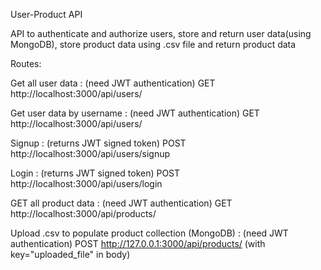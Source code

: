 User-Product API


API to authenticate and authorize users, store and return user data(using MongoDB), store product data using .csv file and return product data

Routes:

Get all user data : (need JWT authentication)
GET http://localhost:3000/api/users/

Get user data by username : (need JWT authentication)
GET http://localhost:3000/api/users/<Username>

Signup : (returns JWT signed token)
POST http://localhost:3000/api/users/signup

Login : (returns JWT signed token)
POST http://localhost:3000/api/users/login

GET all product data : (need JWT authentication)
GET http://localhost:3000/api/products/

Upload .csv to populate product collection (MongoDB) : (need JWT authentication)
POST http://127.0.0.1:3000/api/products/
(with key="uploaded_file" in body)

